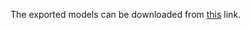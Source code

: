 The exported models can be downloaded from [this](https://drive.google.com/drive/folders/11BSSm_eZtaqGSgqOXZgxwBiiJkZd8RBm?usp=drive_link) link.